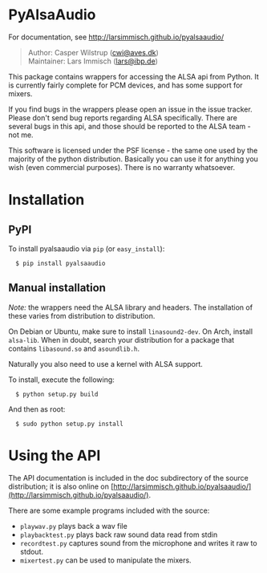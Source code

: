 # PyAlsaAudio

For documentation, see http://larsimmisch.github.io/pyalsaaudio/

> Author: Casper Wilstrup (cwi@aves.dk)  
> Maintainer: Lars Immisch (lars@ibp.de)

This package contains wrappers for accessing the ALSA api from Python. It
is currently fairly complete for PCM devices, and has some support for mixers.

If you find bugs in the wrappers please open an issue in the issue tracker.
Please don't send bug reports regarding ALSA specifically. There are several
bugs in this api, and those should be reported to the ALSA team - not
me.

This software is licensed under the PSF license - the same one used
by the majority of the python distribution. Basically you can use it
for anything you wish (even commercial purposes). There is no warranty
whatsoever.


# Installation

## PyPI

To install pyalsaaudio via `pip` (or `easy_install`):

```
  $ pip install pyalsaaudio
```

## Manual installation

*Note:* the wrappers need the ALSA library and headers.
The installation of these varies from distribution to distribution.

On Debian or Ubuntu, make sure to install `linasound2-dev`. On Arch,
install `alsa-lib`. When in doubt, search your distribution for a
package that contains `libasound.so` and `asoundlib.h`.

Naturally you also need to use a kernel with ALSA support.

To install, execute the following:
```
  $ python setup.py build
```
And then as root:
```
  $ sudo python setup.py install
```

# Using the API
The API documentation is included in the doc subdirectory of the source
distribution; it is also online on [http://larsimmisch.github.io/pyalsaaudio/](http://larsimmisch.github.io/pyalsaaudio/).

There are some example programs included with the source:

* `playwav.py` plays back a wav file
* `playbacktest.py` plays back raw sound data read from stdin
* `recordtest.py` captures sound from the microphone and writes
it raw to stdout.
* `mixertest.py` can be used to manipulate the mixers.
